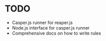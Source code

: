 # TODO
* Casper.js runner for reaper.js
* Node.js interface for casper.js runner
* Comprehensive docs on how to write rules